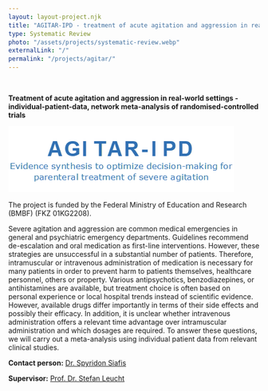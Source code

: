 ```yaml
---
layout: layout-project.njk
title: "AGITAR-IPD - treatment of acute agitation and aggression in real-world settings"
type: Systematic Review
photo: "/assets/projects/systematic-review.webp"
externalLink: "/"
permalink: "/projects/agitar/"
---
```


<br>

**Treatment of acute agitation and aggression in real-world settings - individual-patient-data, network meta-analysis of randomised-controlled trials**

![](/assets/projects/agitar.png)

The project is funded by the Federal Ministry of Education and Research (BMBF) (FKZ 01KG2208).

﻿Severe agitation and aggression are common medical emergencies in general and psychiatric emergency departments. Guidelines recommend de-escalation and oral medication as first-line interventions. However, these strategies are unsuccessful in a substantial number of patients. Therefore, intramuscular or intravenous administration of medication is necessary for many patients in order to prevent harm to patients themselves, healthcare personnel, others or property. Various antipsychotics, benzodiazepines, or antihistamines are available, but treatment choice is often based on personal experience or local hospital trends instead of scientific evidence. However, available drugs differ importantly in terms of their side effects and possibly their efficacy. In addition, it is unclear whether intravenous administration offers a relevant time advantage over intramuscular administration and which dosages are required. To answer these questions, we will carry out a meta-analysis using individual patient data from relevant clinical studies.

**Contact person:** [Dr. Spyridon Siafis](/team/spyridon-siafis/)

**Supervisor:** [Prof. Dr. Stefan Leucht](/team/prof-stefan-leucht/)

